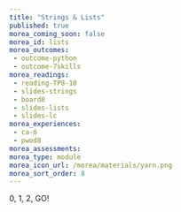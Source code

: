 ```yaml
---
title: "Strings & Lists"
published: true
morea_coming_soon: false
morea_id: lists
morea_outcomes:
 - outcome-python
 - outcome-7skills
morea_readings:
 - reading-TP8-10
 - slides-strings
 - board8
 - slides-lists
 - slides-lc
morea_experiences:
 - ca-6
 - pwod8
morea_assessments:
morea_type: module
morea_icon_url: /morea/materials/yarn.png
morea_sort_order: 8
---
```


0, 1, 2, GO!
